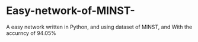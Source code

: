 # Easy-network-of-MINST-
A easy network written in Python, and using dataset of MINST, and 
With the accurncy of 94.05%
